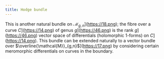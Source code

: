 ```yaml
---
title: Hodge bundle
---
```


This is another natural bundle on $\mathcal{M}_{g,n}$](https://18.png); the fibre over a curve $C$](https://14.png) of genus $g$](https://46.png) is the rank $g$](https://46.png) vector space of differentials (holomorphic 1-forms) on $C$](https://14.png). This bundle can be extended naturally to a vector bundle over $\overline{\mathcal{M}}_{g,n}$](https://17.png) by considering certain meromorphic differentials on curves in the boundary.
